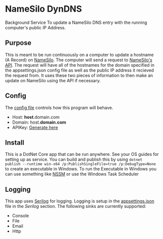 # NameSilo DynDNS
Background Service To update a NameSilo DNS entry with the running computer's public IP Address.

## Purpose
This is meant to be run continuously on a computer to update a hostname (A Record) on [NameSilo](https://namesilo.com). The computer will send a request to [NameSilo's API](https://www.namesilo.com/api_reference.php). The request will have all of the hostnames for the domain specified in the appsettings.json config file as well as the public IP address it recieved the request from. It uses these two pieces of information to then make an update on NameSilo using the API if necessary.

## Config
The [config file](NameSiloDynDns/appsettings.json) controls how this program will behave.
* Host: **host**.domain.com
* Domain: host.**domain.com**
* APIKey: [Generate here](https://www.namesilo.com/account/api-manager)

## Install
This is a DotNet Core app that can be run anywhere. See your OS guides for setting up as service. You can build and publish this by using `dotnet publish --runtime win-x64 /p:PublishSingleFile=true /p:DebugType=None` to create an executable in Windows. To run the Executable in Windows you can use something like [NSSM](https://nssm.cc/) or use the Windows Task Scheduler

## Logging
This app uses [Serilog](https://serilog.net/) for logging. Logging is setup in the [appsettings.json](NameSiloDynDns/appsettings.json) file in the *Serilog* section. The following sinks are currently supported:
* Console
* File
* Email
* Http
